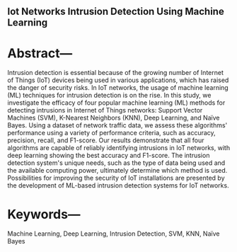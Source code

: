 ## Iot Networks Intrusion Detection Using Machine Learning
# Abstract— 
Intrusion detection is essential because of the growing number of Internet of Things (IoT) devices being used in various applications, which has raised the danger of security risks. In IoT networks, the usage of machine learning (ML) techniques for intrusion detection is on the rise. In this study, we investigate the efficacy of four popular machine learning (ML) methods for detecting intrusions in Internet of Things networks: Support Vector Machines (SVM), K-Nearest Neighbors (KNN), Deep Learning, and Naïve Bayes. Using a dataset of network traffic data, we assess these algorithms' performance using a variety of performance criteria, such as accuracy, precision, recall, and F1-score. Our results demonstrate that all four algorithms are capable of reliably identifying intrusions in IoT networks, with deep learning showing the best accuracy and F1-score. The intrusion detection system's unique needs, such as the type of data being used and the available computing power, ultimately determine which method is used. Possibilities for improving the security of IoT installations are presented by the development of ML-based intrusion detection systems for IoT networks.
# Keywords— 
Machine Learning, Deep Learning, Intrusion Detection, SVM, KNN, Naïve Bayes
